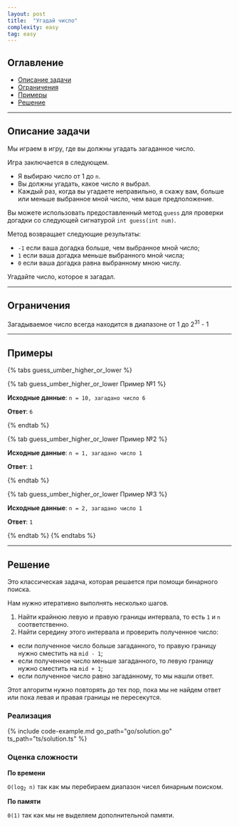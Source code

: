 ```yaml
---
layout: post
title:  "Угадай число"
complexity: easy
tag: easy
---
```


## Оглавление

- [Описание задачи](#описание-задачи)
- [Ограничения](#ограничения)
- [Примеры](#примеры)
- [Решение](#решение)

---

## Описание задачи

Мы играем в игру, где вы должны угадать загаданное число.

Игра заключается в следующем.

- Я выбираю число от 1 до `n`.
- Вы должны угадать, какое число я выбрал.
- Каждый раз, когда вы угадаете неправильно, я скажу вам, больше или меньше выбранное мной число, чем ваше предположение.

Вы можете использовать предоставленный метод `guess` для проверки догадки со следующей сигнатурой `int guess(int num)`.

Метод возвращает следующие результаты:

- `-1` если ваша догадка больше, чем выбранное мной число;
- `1` если ваша догадка меньше выбранного мной числа;
- `0` если ваша догадка равна выбранному мною числу.

Угадайте число, которое я загадал.

---

## Ограничения

Загадываемое число всегда находится в диапазоне от 1 до 2<sup>31</sup> - 1

---

## Примеры

{% tabs guess_umber_higher_or_lower %}

{% tab guess_umber_higher_or_lower Пример №1 %}

**Исходные данные**: `n = 10, загадано число 6`

**Ответ**: `6`

{% endtab %}

{% tab guess_umber_higher_or_lower Пример №2 %}

**Исходные данные**: `n = 1, загадано число 1`

**Ответ**: `1`

{% endtab %}

{% tab guess_umber_higher_or_lower Пример №3 %}

**Исходные данные**: `n = 2, загадано число 1`

**Ответ**: `1`

{% endtab %}
{% endtabs %}

---

## Решение

Это классическая задача, которая решается при помощи бинарного поиска.

Нам нужно итеративно выполнять несколько шагов.

1. Найти крайнюю левую и правую границы интервала, то есть `1` и `n` соответственно.
2. Найти середину этого интервала и проверить полученное число:
- если полученное число больше загаданного, то правую границу нужно сместить на `mid - 1`;
- если полученное число меньше загаданного, то левую границу нужно сместить на `mid + 1`;
- если полученное число равно загаданному, то мы нашли ответ.

Этот алгоритм нужно повторять до тех пор, пока мы не найдем ответ или пока левая и правая границы не пересекутся.

### Реализация

{% include code-example.md go_path="go/solution.go" ts_path="ts/solution.ts" %}

### Оценка сложности

**По времени**

<code>O(log<sub>2</sub> n)</code> так как мы перебираем диапазон чисел бинарным поиском.

**По памяти**

`0(1)` так как мы не выделяем дополнительной памяти.